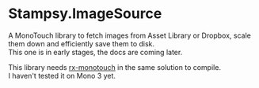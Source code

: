 Stampsy.ImageSource
===================

A MonoTouch library to fetch images from Asset Library or Dropbox, scale them down and efficiently save them to disk.  
This one is in early stages, the docs are coming later.

This library needs [rx-monotouch](https://github.com/stampsy/rx-monotouch) in the same solution to compile.  
I haven't tested it on Mono 3 yet.
